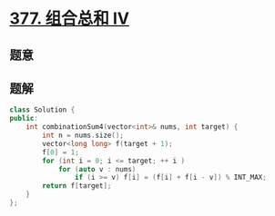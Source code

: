 #  [377. 组合总和 Ⅳ](https://leetcode-cn.com/problems/combination-sum-iv/)

## 题意



## 题解



```c++
class Solution {
public:
    int combinationSum4(vector<int>& nums, int target) {
        int n = nums.size();
        vector<long long> f(target + 1);
        f[0] = 1;
        for (int i = 0; i <= target; ++ i )
            for (auto v : nums)
                if (i >= v) f[i] = (f[i] + f[i - v]) % INT_MAX;
        return f[target];
    }
};
```



```python3

```

